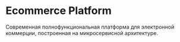 # Ecommerce Platform

Современная полнофункциональная платформа для электронной коммерции, построенная на микросервисной архитектуре.
